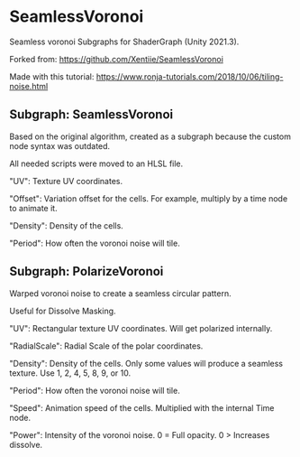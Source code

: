 # SeamlessVoronoi
Seamless voronoi Subgraphs for ShaderGraph (Unity 2021.3).

Forked from: https://github.com/Xentiie/SeamlessVoronoi

Made with this tutorial: https://www.ronja-tutorials.com/2018/10/06/tiling-noise.html

## Subgraph: SeamlessVoronoi
Based on the original algorithm, created as a subgraph because the custom node syntax was outdated.

All needed scripts were moved to an HLSL file.

"UV": Texture UV coordinates.

"Offset": Variation offset for the cells. For example, multiply by a time node to animate it.

"Density": Density of the cells.

"Period": How often the voronoi noise will tile.

## Subgraph: PolarizeVoronoi
Warped voronoi noise to create a seamless circular pattern.

Useful for Dissolve Masking.

"UV": Rectangular texture UV coordinates. Will get polarized internally.

"RadialScale": Radial Scale of the polar coordinates.

"Density": Density of the cells. Only some values will produce a seamless texture. Use 1, 2, 4, 5, 8, 9, or 10.

"Period": How often the voronoi noise will tile.

"Speed": Animation speed of the cells. Multiplied with the internal Time node.

"Power": Intensity of the voronoi noise. 0 = Full opacity. 0 > Increases dissolve.
